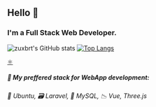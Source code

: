 ## Hello :wave:

### I'm a Full Stack Web Developer.

![zuxbrt's GitHub stats](https://github-readme-stats.vercel.app/api?username=zuxbrt&count_private=true&theme=material-palenight)
[![Top Langs](https://github-readme-stats.vercel.app/api/top-langs/?username=zuxbrt&layout=compact&count_private=true&theme=material-palenight)](https://github.com/zuxbrt/github-readme-stats)

[⚛️](https://zuxbrt.github.io)

##### :rocket: My preffered stack for WebApp development:
###### :wrench: Ubuntu, :card_file_box: Laravel, :briefcase: MySQL, :chart_with_downwards_trend: Vue, Three.js

